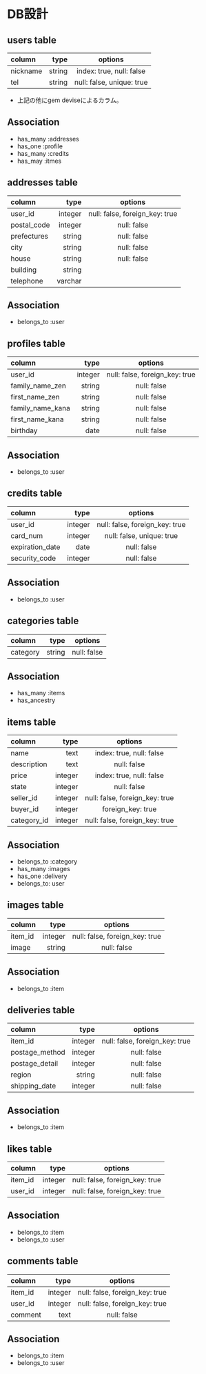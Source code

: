 # DB設計

## users table
| column     | type        | options                    |
|:-----------|------------:|:--------------------------:|
| nickname   | string      | index: true, null: false   |
| tel        | string      | null: false, unique: true  |
+ 上記の他にgem deviseによるカラム。

## Association
+ has_many :addresses
+ has_one  :profile
+ has_many :credits
+ has_may :itmes

## addresses table
| column           | type        | options                        |
|:---------------- |------------:|:------------------------------:|
| user_id          | integer     | null: false, foreign_key: true |
| postal_code      | integer     | null: false                    |
| prefectures      | string      | null: false                    |
| city             | string      | null: false                    |
| house            | string      | null: false                    |
| building         | string      |                                |
| telephone        | varchar     |                                |

## Association
+ belongs_to :user


## profiles table
| column           | type        | options                        |
|:---------------- |------------:|:------------------------------:|
| user_id          | integer     | null: false, foreign_key: true |
| family_name_zen  | string      | null: false                    |
| first_name_zen   | string      | null: false                    |
| family_name_kana | string      | null: false                    |
| first_name_kana  | string      | null: false                    |
| birthday         | date        | null: false                    |


## Association
+ belongs_to :user


## credits table
| column           | type         | options                        |
|:---------------- |-------------:|:------------------------------:|
| user_id          | integer      | null: false, foreign_key: true |
| card_num         | integer      | null: false, unique: true      |
| expiration_date  | date         | null: false                    |
| security_code    | integer      | null: false                    |

## Association
+ belongs_to :user

## categories table
| column           | type        | options                        |
|:---------------- |------------:|:------------------------------:|
| category         | string      | null: false                    |

## Association
+ has_many :items
+ has_ancestry

## items table
| column     | type        | options                    |
|:-----------|------------:|:--------------------------:|
| name       | text        | index: true, null: false   |
| description| text        | null: false                |
| price      | integer     | index: true, null: false   |
| state      | integer     | null: false                |
| seller_id  | integer     | null: false, foreign_key: true|
| buyer_id   | integer     | foreign_key: true          |
| category_id| integer     | null: false, foreign_key: true|

## Association
+ belongs_to :category
+ has_many :images
+ has_one :delivery
+ belongs_to: user

## images table
| column     | type        | options                          |
|:-----------|------------:|:--------------------------------:|
| item_id    | integer     | null: false, foreign_key: true   |
| image      | string      | null: false                      |

## Association
+ belongs_to :item

## deliveries table
| column          | type        | options                        |
|:--------------- |------------:|:------------------------------:|
| item_id         | integer     | null: false, foreign_key: true |
| postage_method  | integer     | null: false                    |
| postage_detail  | integer     | null: false                    |
| region          | string      | null: false                    |
| shipping_date   | integer     | null: false                    |

## Association
+ belongs_to :item

## likes table
| column          | type        | options                        |
|:--------------- |------------:|:------------------------------:|
| item_id         | integer     | null: false, foreign_key: true |
| user_id         | integer     | null: false, foreign_key: true |

## Association
+ belongs_to :item
+ belongs_to :user

## comments table
| column          | type        | options                        |
|:--------------- |------------:|:------------------------------:|
| item_id         | integer     | null: false, foreign_key: true |
| user_id         | integer     | null: false, foreign_key: true |
| comment         | text        | null: false                    |

## Association
+ belongs_to :item
+ belongs_to :user
